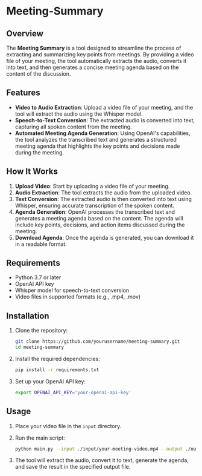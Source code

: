 # Meeting-Summary 

## Overview

The **Meeting Summary** is a tool designed to streamline the process of extracting and summarizing key points from meetings. By providing a video file of your meeting, the tool automatically extracts the audio, converts it into text, and then generates a concise meeting agenda based on the content of the discussion.

## Features

- **Video to Audio Extraction**: Upload a video file of your meeting, and the tool will extract the audio using the Whisper model.
- **Speech-to-Text Conversion**: The extracted audio is converted into text, capturing all spoken content from the meeting.
- **Automated Meeting Agenda Generation**: Using OpenAI's capabilities, the tool analyzes the transcribed text and generates a structured meeting agenda that highlights the key points and decisions made during the meeting.

## How It Works

1. **Upload Video**: Start by uploading a video file of your meeting.
2. **Audio Extraction**: The tool extracts the audio from the uploaded video.
3. **Text Conversion**: The extracted audio is then converted into text using Whisper, ensuring accurate transcription of the spoken content.
4. **Agenda Generation**: OpenAI processes the transcribed text and generates a meeting agenda based on the content. The agenda will include key points, decisions, and action items discussed during the meeting.
5. **Download Agenda**: Once the agenda is generated, you can download it in a readable format.

## Requirements

- Python 3.7 or later
- OpenAI API key
- Whisper model for speech-to-text conversion
- Video files in supported formats (e.g., .mp4, .mov)

## Installation

1. Clone the repository:

   ```bash
   git clone https://github.com/yourusername/meeting-summary.git
   cd meeting-summary
   ```

2. Install the required dependencies:

   ```bash
   pip install -r requirements.txt
   ```

3. Set up your OpenAI API key:

   ```bash
   export OPENAI_API_KEY='your-openai-api-key'
   ```

## Usage

1. Place your video file in the `input` directory.
2. Run the main script:

   ```bash
   python main.py --input ./input/your-meeting-video.mp4 --output ./output/meeting-agenda.txt
   ```

3. The tool will extract the audio, convert it to text, generate the agenda, and save the result in the specified output file.


